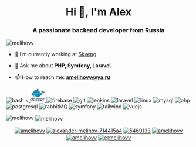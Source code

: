 <h1 align="center">Hi 👋, I'm Alex</h1>
<h3 align="center">A passionate backend developer from Russia</h3>

<p align="left"> <img src="https://komarev.com/ghpvc/?username=melihovv" alt="melihovv" /> </p>

- 🔭 I’m currently working at [Skyeng](https://skyeng.ru/)

- 💬 Ask me about **PHP, Symfony, Laravel**

- 📫 How to reach me: **amelihovv@ya.ru**

<p align="left"><img src="https://www.vectorlogo.zone/logos/gnu_bash/gnu_bash-icon.svg" alt="bash" width="40" height="40"/> <<a href="https://www.docker.com/" target="_blank"> <img src="https://raw.githubusercontent.com/devicons/devicon/master/icons/docker/docker-original-wordmark.svg" alt="docker" width="40" height="40"/> </a> <img src="https://www.vectorlogo.zone/logos/firebase/firebase-icon.svg" alt="firebase" width="40" height="40"/> <img src="https://www.vectorlogo.zone/logos/git-scm/git-scm-icon.svg" alt="git" width="40" height="40"/> <img src="https://www.vectorlogo.zone/logos/jenkins/jenkins-icon.svg" alt="jenkins" width="40" height="40"/> <img src="https://devicons.github.io/devicon/devicon.git/icons/laravel/laravel-plain-wordmark.svg" alt="laravel" width="40" height="40"/> <img src="https://devicons.github.io/devicon/devicon.git/icons/linux/linux-original.svg" alt="linux" width="40" height="40"/> <img src="https://devicons.github.io/devicon/devicon.git/icons/mysql/mysql-original-wordmark.svg" alt="mysql" width="40" height="40"/> <img src="https://devicons.github.io/devicon/devicon.git/icons/php/php-original.svg" alt="php" width="40" height="40"/> <img src="https://devicons.github.io/devicon/devicon.git/icons/postgresql/postgresql-original-wordmark.svg" alt="postgresql" width="40" height="40"/> <img src="https://www.vectorlogo.zone/logos/rabbitmq/rabbitmq-icon.svg" alt="rabbitMQ" width="40" height="40"/> <img src="https://symfony.com/logos/symfony_black_03.svg" alt="symfony" width="40" height="40"/> <img src="https://www.vectorlogo.zone/logos/tailwindcss/tailwindcss-icon.svg" alt="tailwind" width="40" height="40"/> <img src="https://devicons.github.io/devicon/devicon.git/icons/vuejs/vuejs-original-wordmark.svg" alt="vuejs" width="40" height="40"/></p><p><img align="left" src="https://github-readme-stats.vercel.app/api/top-langs/?username=melihovv&layout=compact&hide=html" alt="melihovv" /></p>

<p>&nbsp;<img align="center" src="https://github-readme-stats.vercel.app/api?username=melihovv&show_icons=true" alt="melihovv" /></p>

<p align="center">
<a href="https://twitter.com/amelihovv" target="blank"><img align="center" src="https://cdn.jsdelivr.net/npm/simple-icons@3.0.1/icons/twitter.svg" alt="amelihovv" height="30" width="30" /></a>
<a href="https://linkedin.com/in/alexander-melihov-714415a4" target="blank"><img align="center" src="https://cdn.jsdelivr.net/npm/simple-icons@3.0.1/icons/linkedin.svg" alt="alexander-melihov-714415a4" height="30" width="30" /></a>
<a href="https://stackoverflow.com/users/5469133" target="blank"><img align="center" src="https://cdn.jsdelivr.net/npm/simple-icons@3.0.1/icons/stackoverflow.svg" alt="5469133" height="30" width="30" /></a>
<a href="https://fb.com/amelihovv" target="blank"><img align="center" src="https://cdn.jsdelivr.net/npm/simple-icons@3.0.1/icons/facebook.svg" alt="amelihovv" height="30" width="30" /></a>
<a href="https://instagram.com/amelihovv" target="blank"><img align="center" src="https://cdn.jsdelivr.net/npm/simple-icons@3.0.1/icons/instagram.svg" alt="amelihovv" height="30" width="30" /></a>
<a href="https://medium.com/@melihovv" target="blank"><img align="center" src="https://cdn.jsdelivr.net/npm/simple-icons@3.0.1/icons/medium.svg" alt="@melihovv" height="30" width="30" /></a>
</p>
